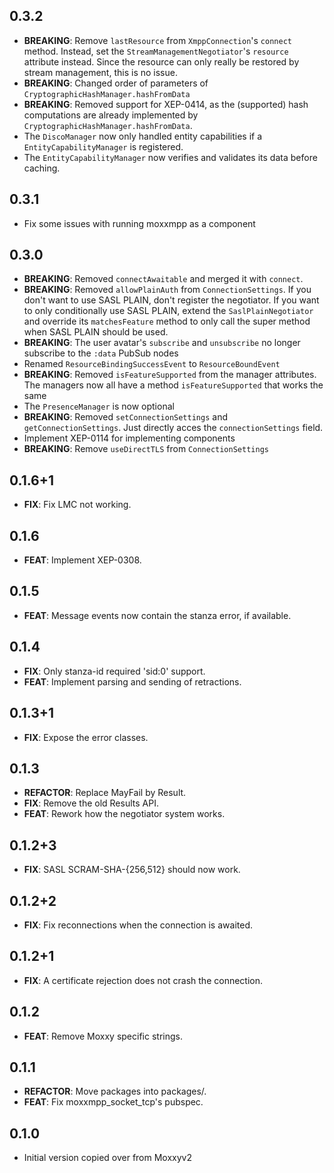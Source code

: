 ## 0.3.2

- **BREAKING**: Remove `lastResource` from `XmppConnection`'s `connect` method. Instead, set the `StreamManagementNegotiator`'s `resource` attribute instead. Since the resource can only really be restored by stream management, this is no issue.
- **BREAKING**: Changed order of parameters of `CryptographicHashManager.hashFromData`
- **BREAKING**: Removed support for XEP-0414, as the (supported) hash computations are already implemented by `CryptographicHashManager.hashFromData`.
- The `DiscoManager` now only handled entity capabilities if a `EntityCapabilityManager` is registered.
- The `EntityCapabilityManager` now verifies and validates its data before caching.

## 0.3.1

- Fix some issues with running moxxmpp as a component

## 0.3.0

- **BREAKING**: Removed `connectAwaitable` and merged it with `connect`.
- **BREAKING**: Removed `allowPlainAuth` from `ConnectionSettings`. If you don't want to use SASL PLAIN, don't register the negotiator. If you want to only conditionally use SASL PLAIN, extend the `SaslPlainNegotiator` and override its `matchesFeature` method to only call the super method when SASL PLAIN should be used.
- **BREAKING**: The user avatar's `subscribe` and `unsubscribe` no longer subscribe to the `:data` PubSub nodes
- Renamed `ResourceBindingSuccessEvent` to `ResourceBoundEvent`
- **BREAKING**: Removed `isFeatureSupported` from the manager attributes. The managers now all have a method `isFeatureSupported` that works the same
- The `PresenceManager` is now optional
- **BREAKING**: Removed `setConnectionSettings` and `getConnectionSettings`. Just directly acces the `connectionSettings` field.
- Implement XEP-0114 for implementing components
- **BREAKING**: Remove `useDirectTLS` from `ConnectionSettings`

## 0.1.6+1

 - **FIX**: Fix LMC not working.

## 0.1.6

 - **FEAT**: Implement XEP-0308.

## 0.1.5

 - **FEAT**: Message events now contain the stanza error, if available.

## 0.1.4

 - **FIX**: Only stanza-id required 'sid:0' support.
 - **FEAT**: Implement parsing and sending of retractions.

## 0.1.3+1

 - **FIX**: Expose the error classes.

## 0.1.3

 - **REFACTOR**: Replace MayFail by Result.
 - **FIX**: Remove the old Results API.
 - **FEAT**: Rework how the negotiator system works.

## 0.1.2+3

 - **FIX**: SASL SCRAM-SHA-{256,512} should now work.

## 0.1.2+2

 - **FIX**: Fix reconnections when the connection is awaited.

## 0.1.2+1

 - **FIX**: A certificate rejection does not crash the connection.

## 0.1.2

 - **FEAT**: Remove Moxxy specific strings.

## 0.1.1

 - **REFACTOR**: Move packages into packages/.
 - **FEAT**: Fix moxxmpp_socket_tcp's pubspec.

## 0.1.0

- Initial version copied over from Moxxyv2
